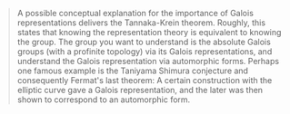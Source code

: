 












> A possible conceptual explanation for the importance of Galois representations delivers the Tannaka-Krein theorem. Roughly, this states that knowing the representation theory is equivalent to knowing the group. The group you want to understand is the absolute Galois groups (with a profinite topology) via its Galois representations, and understand the Galois representation via automorphic forms. Perhaps one famous example is the Taniyama Shimura conjecture and consequently Fermat's last theorem: A certain construction with the elliptic curve gave a Galois representation, and the later was then shown to correspond to an automorphic form.
